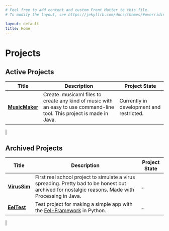 ```yaml
---
# Feel free to add content and custom Front Matter to this file.
# To modify the layout, see https://jekyllrb.com/docs/themes/#overriding-theme-defaults

layout: default
title: Home
---
```


# Projects

## Active Projects

|  Title  |  Description  |  Project State  |
| ------- | ------------- | --------------- |
| **[MusicMaker](https://github.com/Akjo03/MusicMaker)**  | Create .musicxml files to create any kind of music with an easy to use command-line tool. This project is made in Java. | Currently in development and restricted.
|

## Archived Projects
|  Title  |  Description  |  Project State  |
| ------- | ------------- | --------------- |
| **[VirusSim](https://github.com/Akjo03/VirusSim)** | First real school project to simulate a virus spreading. Pretty bad to be honest but archived for nostalgic reasons. Made with Processing in Java. | ... 
| **[EelTest](https://github.com/Akjo03/EelTest)** | Test project for making a simple app with the [Eel-Framework](https://github.com/ChrisKnott/Eel) in Python. | ...
|
